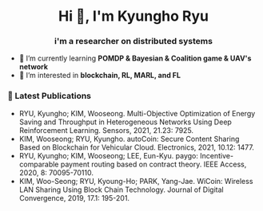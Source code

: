 <h1 align="center">Hi 👋, I'm Kyungho Ryu</h1>
<h3 align="center">i'm a researcher on distributed systems</h3>

- 🌱 I’m currently learning **POMDP & Bayesian & Coalition game & UAV's network**
- 👀 I’m interested in **blockchain, RL, MARL, and FL**

### 📕 Latest Publications
- RYU, Kyungho; KIM, Wooseong. Multi-Objective Optimization of Energy Saving and Throughput in Heterogeneous Networks Using Deep Reinforcement Learning. Sensors, 2021, 21.23: 7925.
- KIM, Wooseong; RYU, Kyungho. autoCoin: Secure Content Sharing Based on Blockchain for Vehicular Cloud. Electronics, 2021, 10.12: 1477.
- RYU, Kyungho; KIM, Wooseong; LEE, Eun-Kyu. paygo: Incentive-comparable payment routing based on contract theory. IEEE Access, 2020, 8: 70095-70110.
- KIM, Woo-Seong; RYU, Kyoung-Ho; PARK, Yang-Jae. WiCoin: Wireless LAN Sharing Using Block Chain Technology. Journal of Digital Convergence, 2019, 17.1: 195-201.
